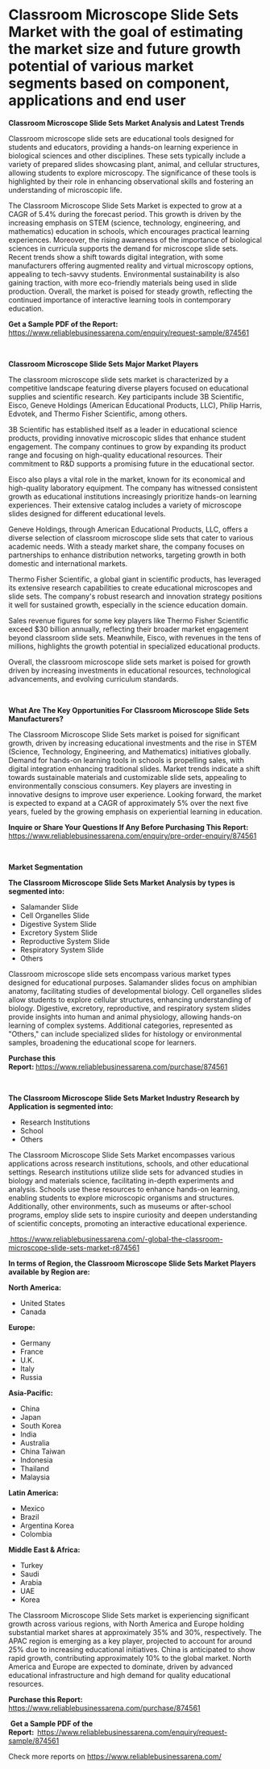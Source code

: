<p><h1>Classroom Microscope Slide Sets Market with the goal of estimating the market size and future growth potential of various market segments based on component, applications and end user</h1></p><p><strong>Classroom Microscope Slide Sets Market Analysis and Latest Trends</strong></p>
<p><p>Classroom microscope slide sets are educational tools designed for students and educators, providing a hands-on learning experience in biological sciences and other disciplines. These sets typically include a variety of prepared slides showcasing plant, animal, and cellular structures, allowing students to explore microscopy. The significance of these tools is highlighted by their role in enhancing observational skills and fostering an understanding of microscopic life.</p><p>The Classroom Microscope Slide Sets Market is expected to grow at a CAGR of 5.4% during the forecast period. This growth is driven by the increasing emphasis on STEM (science, technology, engineering, and mathematics) education in schools, which encourages practical learning experiences. Moreover, the rising awareness of the importance of biological sciences in curricula supports the demand for microscope slide sets. Recent trends show a shift towards digital integration, with some manufacturers offering augmented reality and virtual microscopy options, appealing to tech-savvy students. Environmental sustainability is also gaining traction, with more eco-friendly materials being used in slide production. Overall, the market is poised for steady growth, reflecting the continued importance of interactive learning tools in contemporary education.</p></p>
<p><strong>Get a Sample PDF of the Report:&nbsp;</strong> <a href="https://www.reliablebusinessarena.com/enquiry/request-sample/874561?utm_campaign=1892&utm_medium=2&utm_source=Github&utm_content=ia&utm_term=21032025&utm_id=classroom-microscope-slide-sets">https://www.reliablebusinessarena.com/enquiry/request-sample/874561</a></p>
<p>&nbsp;</p>
<p><strong>Classroom Microscope Slide Sets Major Market Players</strong></p>
<p><p>The classroom microscope slide sets market is characterized by a competitive landscape featuring diverse players focused on educational supplies and scientific research. Key participants include 3B Scientific, Eisco, Geneve Holdings (American Educational Products, LLC), Philip Harris, Edvotek, and Thermo Fisher Scientific, among others.</p><p>3B Scientific has established itself as a leader in educational science products, providing innovative microscopic slides that enhance student engagement. The company continues to grow by expanding its product range and focusing on high-quality educational resources. Their commitment to R&D supports a promising future in the educational sector.</p><p>Eisco also plays a vital role in the market, known for its economical and high-quality laboratory equipment. The company has witnessed consistent growth as educational institutions increasingly prioritize hands-on learning experiences. Their extensive catalog includes a variety of microscope slides designed for different educational levels.</p><p>Geneve Holdings, through American Educational Products, LLC, offers a diverse selection of classroom microscope slide sets that cater to various academic needs. With a steady market share, the company focuses on partnerships to enhance distribution networks, targeting growth in both domestic and international markets.</p><p>Thermo Fisher Scientific, a global giant in scientific products, has leveraged its extensive research capabilities to create educational microscopes and slide sets. The company's robust research and innovation strategy positions it well for sustained growth, especially in the science education domain.</p><p>Sales revenue figures for some key players like Thermo Fisher Scientific exceed $30 billion annually, reflecting their broader market engagement beyond classroom slide sets. Meanwhile, Eisco, with revenues in the tens of millions, highlights the growth potential in specialized educational products.</p><p>Overall, the classroom microscope slide sets market is poised for growth driven by increasing investments in educational resources, technological advancements, and evolving curriculum standards.</p></p>
<p>&nbsp;</p>
<p><strong>What Are The Key Opportunities For Classroom Microscope Slide Sets Manufacturers?</strong></p>
<p><p>The Classroom Microscope Slide Sets market is poised for significant growth, driven by increasing educational investments and the rise in STEM (Science, Technology, Engineering, and Mathematics) initiatives globally. Demand for hands-on learning tools in schools is propelling sales, with digital integration enhancing traditional slides. Market trends indicate a shift towards sustainable materials and customizable slide sets, appealing to environmentally conscious consumers. Key players are investing in innovative designs to improve user experience. Looking forward, the market is expected to expand at a CAGR of approximately 5% over the next five years, fueled by the growing emphasis on experiential learning in education.</p></p>
<p><strong>Inquire or Share Your Questions If Any Before Purchasing This Report:</strong> <a href="https://www.reliablebusinessarena.com/enquiry/pre-order-enquiry/874561?utm_campaign=1892&utm_medium=2&utm_source=Github&utm_content=ia&utm_term=21032025&utm_id=classroom-microscope-slide-sets">https://www.reliablebusinessarena.com/enquiry/pre-order-enquiry/874561</a></p>
<p>&nbsp;</p>
<p><strong>Market Segmentation</strong></p>
<p><strong>The Classroom Microscope Slide Sets Market Analysis by types is segmented into:</strong></p>
<p><ul><li>Salamander Slide</li><li>Cell Organelles Slide</li><li>Digestive System Slide</li><li>Excretory System Slide</li><li>Reproductive System Slide</li><li>Respiratory System Slide</li><li>Others</li></ul></p>
<p><p>Classroom microscope slide sets encompass various market types designed for educational purposes. Salamander slides focus on amphibian anatomy, facilitating studies of developmental biology. Cell organelles slides allow students to explore cellular structures, enhancing understanding of biology. Digestive, excretory, reproductive, and respiratory system slides provide insights into human and animal physiology, allowing hands-on learning of complex systems. Additional categories, represented as "Others," can include specialized slides for histology or environmental samples, broadening the educational scope for learners.</p></p>
<p><strong>Purchase this Report:&nbsp;</strong><a href="https://www.reliablebusinessarena.com/purchase/874561?utm_campaign=1892&utm_medium=2&utm_source=Github&utm_content=ia&utm_term=21032025&utm_id=classroom-microscope-slide-sets">https://www.reliablebusinessarena.com/purchase/874561</a></p>
<p>&nbsp;</p>
<p><strong>The Classroom Microscope Slide Sets Market Industry Research by Application is segmented into:</strong></p>
<p><ul><li>Research Institutions</li><li>School</li><li>Others</li></ul></p>
<p><p>The Classroom Microscope Slide Sets Market encompasses various applications across research institutions, schools, and other educational settings. Research institutions utilize slide sets for advanced studies in biology and materials science, facilitating in-depth experiments and analysis. Schools use these resources to enhance hands-on learning, enabling students to explore microscopic organisms and structures. Additionally, other environments, such as museums or after-school programs, employ slide sets to inspire curiosity and deepen understanding of scientific concepts, promoting an interactive educational experience.</p></p>
<p><a href="https://www.reliablebusinessarena.com/-global-the-classroom-microscope-slide-sets-market-r874561?utm_campaign=1892&utm_medium=2&utm_source=Github&utm_content=ia&utm_term=21032025&utm_id=classroom-microscope-slide-sets">&nbsp;https://www.reliablebusinessarena.com/-global-the-classroom-microscope-slide-sets-market-r874561</a></p>
<p><strong>In terms of Region, the Classroom Microscope Slide Sets Market Players available by Region are:</strong></p>
<p>
    <p> <strong> North America: </strong>
        <ul>
            <li>United States</li>
            <li>Canada</li>
        </ul>
        </p> 
    <p> <strong> Europe: </strong>
        <ul>
            <li>Germany</li>
            <li>France</li>
            <li>U.K.</li>
            <li>Italy</li>
            <li>Russia</li>
        </ul>
        </p> 
    <p> <strong> Asia-Pacific: </strong>
        <ul>
            <li>China</li>
            <li>Japan</li>
            <li>South Korea</li>
            <li>India</li>
            <li>Australia</li>
            <li>China Taiwan</li>
            <li>Indonesia</li>
            <li>Thailand</li>
            <li>Malaysia</li>
        </ul>
        </p> 
    <p> <strong> Latin America: </strong>
        <ul>
            <li>Mexico</li>
            <li>Brazil</li>
            <li>Argentina Korea</li>
            <li>Colombia</li>
        </ul>
        </p> 
    <p> <strong> Middle East & Africa: </strong>
        <ul>
            <li>Turkey</li>
            <li>Saudi</li>
            <li>Arabia</li>
            <li>UAE</li>
            <li>Korea</li>
        </ul>
    </p>
    </p>
<p><p>The Classroom Microscope Slide Sets market is experiencing significant growth across various regions, with North America and Europe holding substantial market shares at approximately 35% and 30%, respectively. The APAC region is emerging as a key player, projected to account for around 25% due to increasing educational initiatives. China is anticipated to show rapid growth, contributing approximately 10% to the global market. North America and Europe are expected to dominate, driven by advanced educational infrastructure and high demand for quality educational resources.</p></p>
<p><strong>Purchase this Report: </strong><a href="https://www.reliablebusinessarena.com/purchase/874561?utm_campaign=1892&utm_medium=2&utm_source=Github&utm_content=ia&utm_term=21032025&utm_id=classroom-microscope-slide-sets">https://www.reliablebusinessarena.com/purchase/874561</a></p>
<p>&nbsp;<strong>Get a Sample PDF of the Report:&nbsp;&nbsp;</strong><a href="https://www.reliablebusinessarena.com/enquiry/request-sample/874561?utm_campaign=1892&utm_medium=2&utm_source=Github&utm_content=ia&utm_term=21032025&utm_id=classroom-microscope-slide-sets">https://www.reliablebusinessarena.com/enquiry/request-sample/874561</a></p>
<p><strong></strong></p>
<p>Check more reports on <a href="https://www.reliablebusinessarena.com/?utm_campaign=1892&utm_medium=2&utm_source=Github&utm_content=ia&utm_term=21032025&utm_id=classroom-microscope-slide-sets">https://www.reliablebusinessarena.com/</a></p>